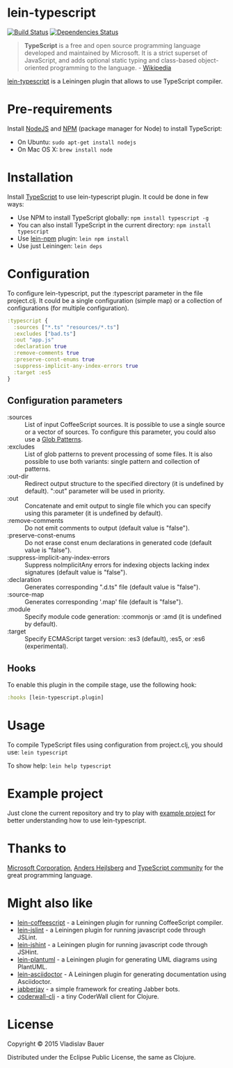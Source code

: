 lein-typescript
=================

[![Build Status](https://travis-ci.org/vbauer/lein-typescript.svg?branch=master)](https://travis-ci.org/vbauer/lein-typescript)
[![Dependencies Status](http://jarkeeper.com/vbauer/lein-typescript/status.png)](http://jarkeeper.com/vbauer/lein-typescript)


> **TypeScript** is a free and open source programming language developed and maintained by Microsoft. It is a strict superset of JavaScript, and adds optional static typing and class-based object-oriented programming to the language. - [Wikipedia](https://en.wikipedia.org/wiki/TypeScript)

[lein-typescript](https://github.com/vbauer/lein-typescript) is a Leiningen plugin that allows to use TypeScript compiler.


Pre-requirements
================

Install [NodeJS](http://nodejs.org/) and [NPM](https://github.com/npm/npm) (package manager for Node) to install TypeScript:

* On Ubuntu: `sudo apt-get install nodejs`
* On Mac OS X: `brew install node`


Installation
============

Install [TypeScript](https://www.npmjs.org/package/typescript) to use lein-typescript plugin. It could be done in few ways:

* Use NPM to install TypeScript globally: `npm install typescript -g`
* You can also install TypeScript in the current directory: `npm install typescript`
* Use [lein-npm](https://github.com/bodil/lein-npm) plugin: `lein npm install`
* Use just Leiningen: `lein deps`


Configuration
=============

To configure lein-typescript, put the :typescript parameter in the file project.clj. It could be a single configuration (simple map) or a collection of configurations (for multiple configuration).

```clojure
:typescript {
  :sources ["*.ts" "resources/*.ts"]
  :excludes ["bad.ts"]
  :out "app.js"
  :declaration true
  :remove-comments true
  :preserve-const-enums true
  :suppress-implicit-any-index-errors true
  :target :es5
}
```


Configuration parameters
------------------------
<dl>

  <dt>:sources</dt>
  <dd>List of input CoffeeScript sources. It is possible to use a single source or a vector of sources. To configure this parameter, you could also use a <a href="http://en.wikipedia.org/wiki/Glob_(programming)">Glob Patterns</a>.</dd>

  <dt>:excludes</dt>
  <dd>List of glob patterns to prevent processing of some files. It is also possible to use both variants: single pattern and collection of patterns.</dd>

  <dt>:out-dir</dt>
  <dd>Redirect output structure to the specified directory (it is undefined by default). ":out" parameter will be used in priority.</dd>

  <dt>:out</dt>
  <dd>Concatenate and emit output to single file which you can specify using this parameter (it is undefined by default).</dd>

  <dt>:remove-comments</dt>
  <dd>Do not emit comments to output (default value is "false").</dd>

  <dt>:preserve-const-enums</dt>
  <dd>Do not erase const enum declarations in generated code (default value is "false").</dd>

  <dt>:suppress-implicit-any-index-errors</dt>
  <dd>Suppress noImplicitAny errors for indexing objects lacking index signatures (default value is "false").</dd>

  <dt>:declaration</dt>
  <dd>Generates corresponding ".d.ts" file (default value is "false").</dd>

  <dt>:source-map</dt>
  <dd>Generates corresponding '.map' file (default is "false").</dd>

  <dt>:module</dt>
  <dd>Specify module code generation: :commonjs or :amd (it is undefined by default).</dd>

  <dt>:target</dt>
  <dd>Specify ECMAScript target version: :es3 (default), :es5, or :es6 (experimental).</dd>

</dl>


Hooks
-----

To enable this plugin in the compile stage, use the following hook:
```clojure
:hooks [lein-typescript.plugin]
```


Usage
=====

To compile TypeScript files using configuration from project.clj, you should use: `lein typescript`

To show help: `lein help typescript`


Example project
===============

Just clone the current repository and try to play with [example project](https://github.com/vbauer/lein-typescript/tree/master/example) for better understanding how to use lein-typescript.


Thanks to
=========

[Microsoft Corporation](http://www.microsoft.com), [Anders Hejlsberg](https://github.com/ahejlsberg) and [TypeScript community](https://github.com/Microsoft/TypeScript) for the great programming language.



Might also like
===============

* [lein-coffeescript](https://github.com/vbauer/lein-coffeescript) - a Leiningen plugin for running CoffeeScript compiler.
* [lein-jslint](https://github.com/vbauer/lein-jslint) - a Leiningen plugin for running javascript code through JSLint.
* [lein-jshint](https://github.com/vbauer/lein-jshint) - a Leiningen plugin for running javascript code through JSHint.
* [lein-plantuml](https://github.com/vbauer/lein-plantuml) - a Leiningen plugin for generating UML diagrams using PlantUML.
* [lein-asciidoctor](https://github.com/asciidoctor/asciidoctor-lein-plugin) - A Leiningen plugin for generating documentation using Asciidoctor.
* [jabberjay](https://github.com/vbauer/jabberjay) - a simple framework for creating Jabber bots.
* [coderwall-clj](https://github.com/vbauer/coderwall-clj) - a tiny CoderWall client for Clojure.


License
=======

Copyright © 2015 Vladislav Bauer

Distributed under the Eclipse Public License, the same as Clojure.
